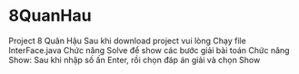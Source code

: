 # 8QuanHau
Project 8 Quân Hậu 
Sau khi download project vui lòng Chạy file InterFace.java
Chức năng Solve để show các bước giải bài toán
Chức năng Show: Sau khi nhập số ấn Enter, rồi chọn đáp án giải và chọn Show
